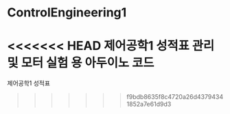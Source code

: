 # ControlEngineering1
<<<<<<< HEAD
제어공학1 성적표 관리 및 모터 실험 용 아두이노 코드
=======
제어공학1 성적표        
>>>>>>> f9bdb8635f8c4720a26d43794341852a7e61d9d3
